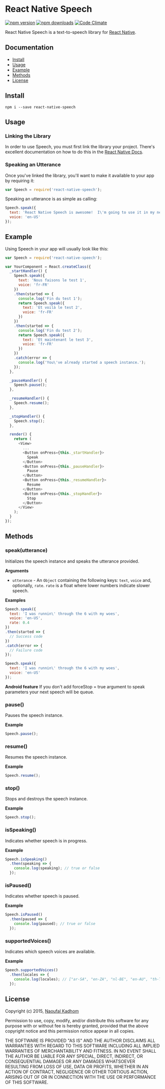 # React Native Speech

[![npm version](https://img.shields.io/npm/v/react-native-speech.svg?style=flat-square)](https://www.npmjs.com/package/react-native-speech)
[![npm downloads](https://img.shields.io/npm/dm/react-native-speech.svg?style=flat-square)](https://www.npmjs.com/package/react-native-speech)
[![Code Climate](https://img.shields.io/codeclimate/github/naoufal/react-native-speech.svg?style=flat-square)](https://codeclimate.com/github/naoufal/react-native-speech)

React Native Speech is a text-to-speech library for [React Native](https://facebook.github.io/react-native/).

## Documentation
- [Install](https://github.com/naoufal/react-native-speech#install)
- [Usage](https://github.com/naoufal/react-native-speech#usage)
- [Example](https://github.com/naoufal/react-native-speech#example)
- [Methods](https://github.com/naoufal/react-native-speech#methods)
- [License](https://github.com/naoufal/react-native-speech#license)

## Install
```shell
npm i --save react-native-speech
```

## Usage
### Linking the Library
In order to use Speech, you must first link the library your project.  There's excellent documentation on how to do this in the [React Native Docs](https://facebook.github.io/react-native/docs/linking-libraries.html#content).

### Speaking an Utterance
Once you've linked the library, you'll want to make it available to your app by requiring it:

```js
var Speech = require('react-native-speech');
```

Speaking an utterance is as simple as calling:
```js
Speech.speak({
  text: 'React Native Speech is awesome!  I\'m going to use it in my next project.',
  voice: 'en-US'
});
```

## Example
Using Speech in your app will usually look like this:
```js
var Speech = require('react-native-speech');

var YourComponent = React.createClass({
  _startHandler() {
    Speech.speak({
      text: 'Nous faisons le test 1',
      voice: 'fr-FR'
    })
    .then(started => {
      console.log('Fin du test 1');
      return Speech.speak({
        text: 'Et voilà le test 2',
        voice: 'fr-FR'
      })
    })
    .then(started => {
      console.log('Fin du test 2');
      return Speech.speak({
        text: 'Et maintenant le test 3',
        voice: 'fr-FR'
      })
    })
    .catch(error => {
      console.log('You\'ve already started a speech instance.');
    });
  },

  _pauseHandler() {
    Speech.pause();
  },

  _resumeHandler() {
    Speech.resume();
  },

  _stopHandler() {
    Speech.stop();
  },

  render() {
    return (
      <View>
        ...
        <Button onPress={this._startHandler}>
          Speak
        </Button>
        <Button onPress={this._pauseHandler}>
          Pause
        </Button>
        <Button onPress={this._resumeHandler}>
          Resume
        </Button>
        <Button onPress={this._stopHandler}>
          Stop
        </Button>
      </View>
    );
  }
});
```

## Methods

### speak(utterance)
Initializes the speech instance and speaks the utterance provided.

__Arguments__
- `utterance` - An `Object` containing the following keys: `text`, `voice` and, optionally, `rate`. `rate` is a float where lower numbers indicate slower speech.

__Examples__
```js
Speech.speak({
  text: 'I was runnin\' through the 6 with my woes',
  voice: 'en-US',
  rate: 0.4
})
.then(started => {
  // Success code
})
.catch(error => {
  // Failure code
});
```

```js
Speech.speak({
  text: 'I was runnin\' through the 6 with my woes',
  voice: 'en-US'
});
```

__Android feature__
If you don't add forceStop = true argument to speak parameters your next speech will be queue. 


### pause()
Pauses the speech instance.

__Example__
```js
Speech.pause();
```

### resume()
Resumes the speech instance.

__Example__
```js
Speech.resume();
```

### stop()
Stops and destroys the speech instance.

__Example__
```js
Speech.stop();
```

### isSpeaking()
Indicates whether speech is in progress.

__Example__
```js
Speech.isSpeaking()
  .then(speaking => {
    console.log(speaking); // true or false
  });
```

### isPaused()
Indicates whether speech is paused.

__Example__
```js
Speech.isPaused()
  .then(paused => {
    console.log(paused); // true or false
  });
```

### supportedVoices()
Indicates which speech voices are available.

__Example__
```js
Speech.supportedVoices()
  .then(locales => {
    console.log(locales); // ["ar-SA", "en-ZA", "nl-BE", "en-AU", "th-TH", ...]
  });
```

## License
Copyright (c) 2015, [Naoufal Kadhom](http://naoufal.com)

Permission to use, copy, modify, and/or distribute this software for any purpose with or without fee is hereby granted, provided that the above copyright notice and this permission notice appear in all copies.

THE SOFTWARE IS PROVIDED "AS IS" AND THE AUTHOR DISCLAIMS ALL WARRANTIES WITH REGARD TO THIS SOFTWARE INCLUDING ALL IMPLIED WARRANTIES OF MERCHANTABILITY AND FITNESS. IN NO EVENT SHALL THE AUTHOR BE LIABLE FOR ANY SPECIAL, DIRECT, INDIRECT, OR CONSEQUENTIAL DAMAGES OR ANY DAMAGES WHATSOEVER RESULTING FROM LOSS OF USE, DATA OR PROFITS, WHETHER IN AN ACTION OF CONTRACT, NEGLIGENCE OR OTHER TORTIOUS ACTION, ARISING OUT OF OR IN CONNECTION WITH THE USE OR PERFORMANCE OF THIS SOFTWARE.
